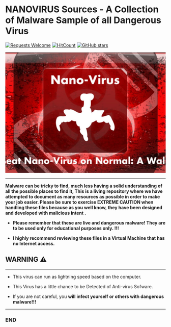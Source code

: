 # NANOVIRUS Sources - A Collection of Malware Sample of all Dangerous Virus

[![Requests Welcome](https://img.shields.io/badge/requests-welcome-brightgreen.svg?style=round)](https://github.com/Virus-Samples/Malware-Sample-Sources/issues)
[![HitCount](http://hits.dwyl.com/Virus-Samples/Malware-Sample-Sources.svg)](https://github.com/anonymouschichvy/VirusCollection)
[![GitHub stars](https://img.shields.io/github/stars/Virus-Samples/Malware-Sample-Sources.svg?style=social&label=Star&maxAge=2592000)](https://github.com/anonymouschichvy/VirusCollection)

![Logo](https://github.com/anonymouschichvy/VirusCollection/blob/main/image/nanocollection.jpg)

---
**Malware can be tricky to find, much less having a solid understanding of all the possible places to find it,  This is a living repository where we have attempted to document as many resources as possible in order to make your job easier.  Please be sure to exercise EXTREME CAUTION when handling these files because as you well know, they have been designed and developed with malicious intent .**

* **Please remember that these are live and dangerous malware! They are to be used only for educational purposes only. !!!**

* **I highly recommend reviewing these files in a Virtual Machine that has no Internet access.**

## WARNING ⚠️
---
* This virus can run as lightning speed based on the computer.

* This Virus has a little chance to be Detected of Anti-virus Sofware.
 
* If you are not careful, you **will infect yourself or others with dangerous malware!!!**
---
### END
